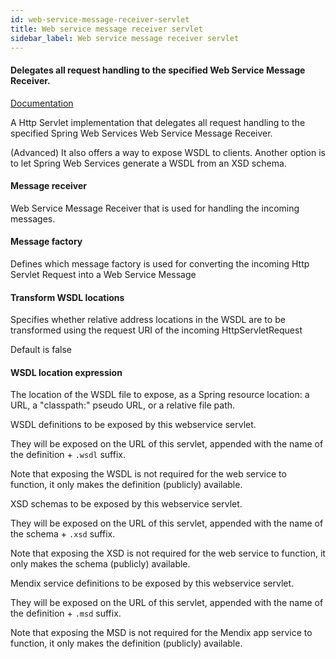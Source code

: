 ```yaml
---
id: web-service-message-receiver-servlet
title: Web service message receiver servlet
sidebar_label: Web service message receiver servlet
---
```

#### Delegates all request handling to the specified Web Service Message Receiver.
<a href="http://docs.spring.io/spring-ws/sites/2.0/reference/html/server.html#message-dispatcher-servlet" target="_blank">Documentation</a>

A Http Servlet implementation that delegates all request handling to the specified Spring Web Services Web Service Message Receiver.

(Advanced)
It also offers a way to expose WSDL to clients. Another option is to let Spring Web Services generate a WSDL from an XSD schema.


#### Message receiver
Web Service Message Receiver that is used for handling the incoming messages.

#### Message factory
Defines which message factory is used  for converting the incoming Http Servlet Request into a Web Service Message

#### Transform WSDL locations
Specifies whether relative address locations in the WSDL are to be transformed using the request URI of the incoming HttpServletRequest

Default is false

#### WSDL location expression
The location of the WSDL file to expose, as a Spring resource location: a URL, a "classpath:" pseudo URL, or a relative file path.


WSDL definitions to be exposed by this webservice servlet.

They will be exposed on the URL of this servlet, appended with the name of the definition + <code>.wsdl</code> suffix.

Note that exposing the WSDL is not required for the web service to function, it only makes the definition (publicly) available.


XSD schemas to be exposed by this webservice servlet.

They will be exposed on the URL of this servlet, appended with the name of the schema + <code>.xsd</code> suffix.

Note that exposing the XSD is not required for the web service to function, it only makes the schema (publicly) available.


Mendix service definitions to be exposed by this webservice servlet.

They will be exposed on the URL of this servlet, appended with the name of the definition + <code>.msd</code> suffix.

Note that exposing the MSD is not required for the Mendix app service to function, it only makes the definition (publicly) available.

